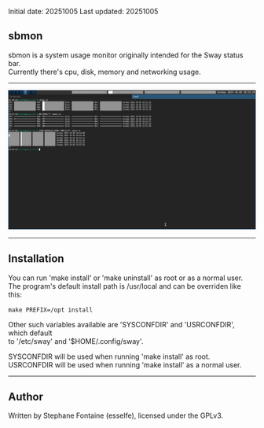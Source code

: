 Initial date: 20251005
Last updated: 20251005

## sbmon
sbmon is a system usage monitor originally intended for the Sway status bar.  
Currently there's cpu, disk, memory and networking usage.

---

![Screenshot](sbmon-20251005.png)  

---

## Installation
You can run 'make install' or 'make uninstall' as root or as a normal user.  
The program's default install path is /usr/local and can be overriden like this:  
```
make PREFIX=/opt install
```

Other such variables available are 'SYSCONFDIR' and 'USRCONFDIR', which default  
to '/etc/sway' and '$HOME/.config/sway'.

SYSCONFDIR will be used when running 'make install' as root.  
USRCONFDIR will be used when running 'make install' as a normal user.  

---

## Author
Written by Stephane Fontaine (esselfe), licensed under the GPLv3.
